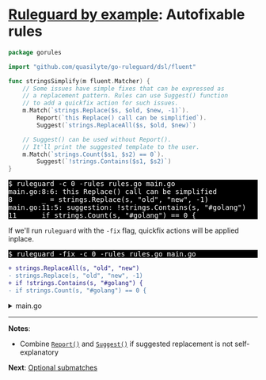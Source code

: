 # [Ruleguard by example](https://go-ruleguard.github.io/by-example/): Autofixable rules

```go
package gorules

import "github.com/quasilyte/go-ruleguard/dsl/fluent"

func stringsSimplify(m fluent.Matcher) {
	// Some issues have simple fixes that can be expressed as
	// a replacement pattern. Rules can use Suggest() function
	// to add a quickfix action for such issues.
	m.Match(`strings.Replace($s, $old, $new, -1)`).
		Report(`this Replace() call can be simplified`).
		Suggest(`strings.ReplaceAll($s, $old, $new)`)

	// Suggest() can be used without Report().
	// It'll print the suggested template to the user.
	m.Match(`strings.Count($s1, $s2) == 0`).
		Suggest(`!strings.Contains($s1, $s2)`)
}
```

<pre style="color: white; background-color: black">
$ ruleguard -c 0 -rules rules.go main.go
main.go:8:6: this Replace() call can be simplified
8		_ = strings.Replace(s, "old", "new", -1)
main.go:11:5: suggestion: !strings.Contains(s, "#golang")
11		if strings.Count(s, "#golang") == 0 {
</pre>

If we'll run `ruleguard` with the `-fix` flag, quickfix actions will be applied inplace.

<pre style="color: white; background-color: black">
$ ruleguard -fix -c 0 -rules rules.go main.go
</pre>

```diff
+ strings.ReplaceAll(s, "old", "new")
- strings.Replace(s, "old", "new", -1)
+ if !strings.Contains(s, "#golang") {
- if strings.Count(s, "#golang") == 0 {
```

<details><summary>main.go</summary>

```go
package main

import "strings"

func main() {
	var s string

	_ = strings.Replace(s, "old", "new", -1)
	_ = strings.Replace(s, "old", "new", 10) // Not matched

	if strings.Count(s, "#golang") == 0 {
		println("no golang tags?")
	}
}
```

</details>

<hr>

**Notes**:

* Combine [`Report()`](https://pkg.go.dev/github.com/quasilyte/go-ruleguard/dsl/fluent#Matcher.Report) and [`Suggest()`](https://pkg.go.dev/github.com/quasilyte/go-ruleguard/dsl/fluent#Matcher.Suggest) if suggested replacement is not self-explanatory

**Next**: [Optional submatches](optional-submatches)
